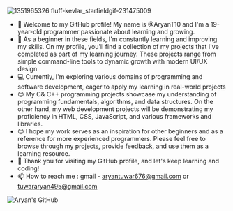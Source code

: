 ![1351965326 fluff-kevlar_starfieldgif-231475009](https://github.com/AryanT10/AryanT10/assets/59858427/75ddeeef-a805-47fd-acde-1d76be3f0493)
- 🌱 Welcome to my GitHub profile! My name is @AryanT10 and I'm a 19-year-old programmer passionate about learning and growing.
- 🐰 As a beginner in these fields, I'm constantly learning and improving my skills. On my profile, you'll find a collection of my projects that I've completed as part of my learning journey. These projects range from simple command-line tools to dynamic growth with modern UI/UX design.
- ‍💻 Currently, I'm exploring various domains of programming and software development, eager to apply my learning in 
real-world projects
- 😊 My C& C++ programming projects showcase my understanding of programming fundamentals, algorithms, and data structures. 
On 
the other hand, my web development projects will be demonstrating my proficiency in HTML, CSS, JavaScript, and various frameworks and libraries.
- 😌 I hope my work serves as an inspiration for other beginners and as a reference for more experienced programmers. Please feel free to browse through my projects, provide feedback, and use them as a learning resource.
- 🫡 Thank you for visiting my GitHub profile, and let's keep learning and coding!
- 📫 How to reach me : gmail - aryantuwar676@gmail.com or tuwararyan495@gmail.com
 
![Aryan's GitHub](https://github-readme-stats.vercel.app/api?username=AryanT10&theme=shadow_red&show_icons=true)

<!---
AryanT10/AryanT10 is a ✨ special ✨ repository because its `README.md` (this file) appears on your GitHub profile.
You can click the Preview link to take a look at your changes.
--->
